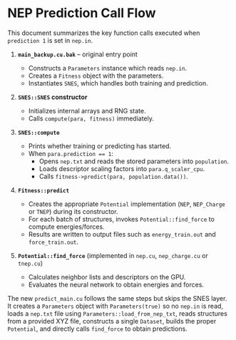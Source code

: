 # NEP Prediction Call Flow

This document summarizes the key function calls executed when `prediction 1` is
set in `nep.in`.

1. **`main_backup.cu.bak`** – original entry point
   - Constructs a `Parameters` instance which reads `nep.in`.
   - Creates a `Fitness` object with the parameters.
   - Instantiates `SNES`, which handles both training and prediction.

2. **`SNES::SNES` constructor**
   - Initializes internal arrays and RNG state.
   - Calls `compute(para, fitness)` immediately.

3. **`SNES::compute`**
   - Prints whether training or predicting has started.
   - When `para.prediction == 1`:
     - Opens `nep.txt` and reads the stored parameters into `population`.
     - Loads descriptor scaling factors into `para.q_scaler_cpu`.
     - Calls `fitness->predict(para, population.data())`.

4. **`Fitness::predict`**
   - Creates the appropriate `Potential` implementation (`NEP`, `NEP_Charge` or
     `TNEP`) during its constructor.
   - For each batch of structures, invokes
     `Potential::find_force` to compute energies/forces.
   - Results are written to output files such as `energy_train.out` and
     `force_train.out`.

5. **`Potential::find_force`** (implemented in `nep.cu`, `nep_charge.cu` or
   `tnep.cu`)
   - Calculates neighbor lists and descriptors on the GPU.
   - Evaluates the neural network to obtain energies and forces.

The new `predict_main.cu` follows the same steps but skips the SNES layer. It
creates a `Parameters` object with `Parameters(true)` so no `nep.in` is read,
loads a `nep.txt` file using `Parameters::load_from_nep_txt`, reads structures
from a provided XYZ file, constructs a single `Dataset`, builds the proper
`Potential`, and directly calls `find_force` to obtain predictions.
